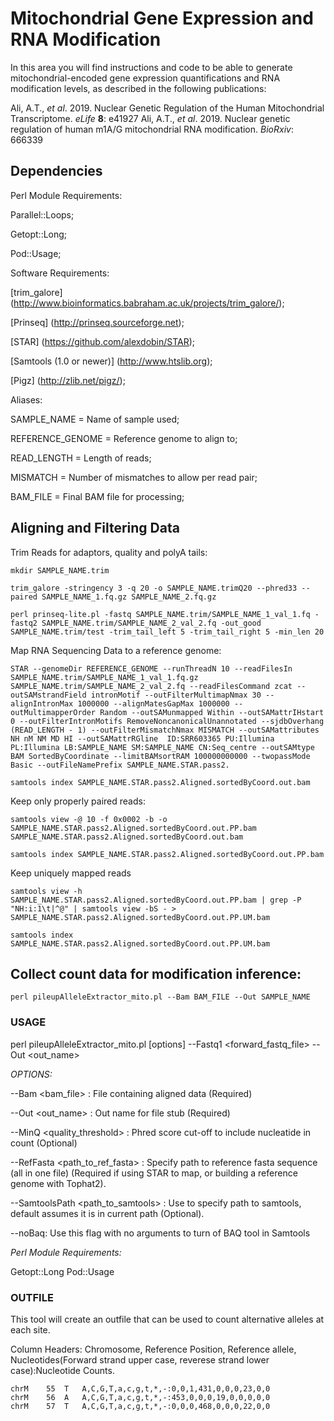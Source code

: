 # Mitochondrial Gene Expression and RNA Modification

In this area you will find instructions and code to be able to generate mitochondrial-encoded 
gene expression quantifications and RNA modification levels, as described in the following publications:

Ali, A.T., *et al*. 2019. Nuclear Genetic Regulation of the Human Mitochondrial Transcriptome. *eLife* **8**: e41927
Ali, A.T., *et al*. 2019. Nuclear genetic regulation of human m1A/G mitochondrial RNA modification. *BioRxiv*: 666339

## Dependencies

Perl Module Requirements: 

Parallel::Loops;

Getopt::Long;

Pod::Usage;

Software Requirements:

[trim_galore] (http://www.bioinformatics.babraham.ac.uk/projects/trim_galore/);

[Prinseq] (http://prinseq.sourceforge.net);

[STAR] (https://github.com/alexdobin/STAR);

[Samtools (1.0 or newer)] (http://www.htslib.org);

[Pigz] (http://zlib.net/pigz/);

Aliases:

SAMPLE_NAME = Name of sample used;

REFERENCE_GENOME = Reference genome to align to;

READ_LENGTH = Length of reads;

MISMATCH = Number of mismatches to allow per read pair;

BAM_FILE = Final BAM file for processing;

## Aligning and Filtering Data

Trim Reads for adaptors, quality and polyA tails:

	mkdir SAMPLE_NAME.trim
 
	trim_galore -stringency 3 -q 20 -o SAMPLE_NAME.trimQ20 --phred33 --paired SAMPLE_NAME_1.fq.gz SAMPLE_NAME_2.fq.gz

	perl prinseq-lite.pl -fastq SAMPLE_NAME.trim/SAMPLE_NAME_1_val_1.fq -fastq2 SAMPLE_NAME.trim/SAMPLE_NAME_2_val_2.fq -out_good SAMPLE_NAME.trim/test -trim_tail_left 5 -trim_tail_right 5 -min_len 20

Map RNA Sequencing Data to a reference genome:

	STAR --genomeDir REFERENCE_GENOME --runThreadN 10 --readFilesIn SAMPLE_NAME.trim/SAMPLE_NAME_1_val_1.fq.gz SAMPLE_NAME.trim/SAMPLE_NAME_2_val_2.fq --readFilesCommand zcat --outSAMstrandField intronMotif --outFilterMultimapNmax 30 --alignIntronMax 1000000 --alignMatesGapMax 1000000 --outMultimapperOrder Random --outSAMunmapped Within --outSAMattrIHstart 0 --outFilterIntronMotifs RemoveNoncanonicalUnannotated --sjdbOverhang (READ_LENGTH - 1) --outFilterMismatchNmax MISMATCH --outSAMattributes NH nM NM MD HI --outSAMattrRGline  ID:SRR603365 PU:Illumina PL:Illumina LB:SAMPLE_NAME SM:SAMPLE_NAME CN:Seq_centre --outSAMtype BAM SortedByCoordinate --limitBAMsortRAM 100000000000 --twopassMode Basic --outFileNamePrefix SAMPLE_NAME.STAR.pass2.

	samtools index SAMPLE_NAME.STAR.pass2.Aligned.sortedByCoord.out.bam

Keep only properly paired reads:

	samtools view -@ 10 -f 0x0002 -b -o SAMPLE_NAME.STAR.pass2.Aligned.sortedByCoord.out.PP.bam SAMPLE_NAME.STAR.pass2.Aligned.sortedByCoord.out.bam

	samtools index SAMPLE_NAME.STAR.pass2.Aligned.sortedByCoord.out.PP.bam

Keep uniquely mapped reads

	samtools view -h SAMPLE_NAME.STAR.pass2.Aligned.sortedByCoord.out.PP.bam | grep -P "NH:i:1\t|^@" | samtools view -bS - > SAMPLE_NAME.STAR.pass2.Aligned.sortedByCoord.out.PP.UM.bam

	samtools index SAMPLE_NAME.STAR.pass2.Aligned.sortedByCoord.out.PP.UM.bam
	
## Collect count data for modification inference:

	perl pileupAlleleExtractor_mito.pl --Bam BAM_FILE --Out SAMPLE_NAME

### USAGE

perl pileupAlleleExtractor_mito.pl [options] --Fastq1 <forward_fastq_file> --Out <out_name>

*OPTIONS:*

--Bam <bam_file> : File containing aligned data (Required)

--Out <out_name> : Out name for file stub (Required)

--MinQ <quality_threshold> : Phred score cut-off to include nucleatide in count (Optional)

--RefFasta <path_to_ref_fasta> : Specify path to reference fasta sequence (all in one file) (Required if using STAR to map, or building a reference genome with Tophat2).

--SamtoolsPath <path_to_samtools> : Use to specify path to samtools, default assumes it is in current path (Optional).

--noBaq:  Use this flag with no arguments to turn of BAQ tool in Samtools

*Perl Module Requirements:*

Getopt::Long
Pod::Usage

### OUTFILE

This tool will create an outfile that can be used to count alternative alleles at each site.

Column Headers: Chromosome, Reference Position, Reference allele, Nucleotides(Forward strand upper case, reverese strand lower case):Nucleotide Counts.

	chrM	55	T	A,C,G,T,a,c,g,t,*,-:0,0,1,431,0,0,0,23,0,0
	chrM	56	A	A,C,G,T,a,c,g,t,*,-:453,0,0,0,19,0,0,0,0,0
	chrM	57	T	A,C,G,T,a,c,g,t,*,-:0,0,0,468,0,0,0,22,0,0


